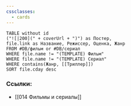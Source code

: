 ```yaml
---
cssclasses:
  - cards
---
```

```dataview
TABLE without id
("![|200](" + coverUrl + ")") as Постер,
file.link as Название, Режиссер, Оценка, Жанр
FROM #DB/фильм or #DB/сериал
WHERE file.name != "(TEMPLATE) Фильм"
WHERE file.name != "(TEMPLATE) Сериал" 
WHERE contains(Жанр, [[Триллер]])
SORT file.cday desc
```
### Ссылки: 
- [[014 Фильмы и сериалы]]